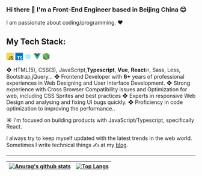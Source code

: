 ### Hi there 👋 I'm a Front-End Engineer based in **Beijing China** 😊 
I am passionate about coding/programming. ❤️

## My Tech Stack: 

<code><img height="20" src="https://raw.githubusercontent.com/github/explore/80688e429a7d4ef2fca1e82350fe8e3517d3494d/topics/javascript/javascript.png"></code>
<code><img height="20" src="https://raw.githubusercontent.com/github/explore/80688e429a7d4ef2fca1e82350fe8e3517d3494d/topics/typescript/typescript.png"></code>
<code><img height="20" src="https://raw.githubusercontent.com/github/explore/80688e429a7d4ef2fca1e82350fe8e3517d3494d/topics/react/react.png"></code>
<code><img height="20" src="https://raw.githubusercontent.com/github/explore/80688e429a7d4ef2fca1e82350fe8e3517d3494d/topics/vue/vue.png"></code>
<code><img height="20" src="https://raw.githubusercontent.com/github/explore/80688e429a7d4ef2fca1e82350fe8e3517d3494d/topics/nodejs/nodejs.png"></code>    

❖ HTML(5), CSS(3),  JavaScript,**Typescript**, **Vue**, **React**🔥, Sass, Less, Bootstrap,jQuery...
❖ Frontend Developer with **6+** years of professional experiences in Web Designing and User Interface Development. 
❖ Strong experience with Cross Browser Compatibility issues and Optimization for web, including CSS Sprites and best practices
❖ Experts in responsive Web Design and analysing and fixing UI bugs quickly. 
❖ Proficiency in code optimization to improving the performance..

☀️ I'm focused on building products with JavaScript/Typescript, specifically React.

I always try to keep myself updated with the latest trends in the web world. Sometimes I write technical things ✍️ at my [blog](http://blog.macshion.com/).

<hr/>

| [![Anurag's github stats](https://github-readme-stats.vercel.app/api?username=macshion&theme=tokyonight)](https://github.com/anuraghazra/github-readme-stats) | [![Top Langs](https://github-readme-stats.vercel.app/api/top-langs/?username=macshion&layout=compact&hide=CSS,html,Stylus&theme=tokyonight)](https://github.com/anuraghazra/github-readme-stats) |
| ------------- | ------------- |




<!--
**macshion/macshion** is a ✨ _special_ ✨ repository because its `README.md` (this file) appears on your GitHub profile.

Here are some ideas to get you started:

- 🔭 I’m currently working on ...
- 🌱 I’m currently learning ...
- 👯 I’m looking to collaborate on ...
- 🤔 I’m looking for help with ...
- 💬 Ask me about ...
- 📫 How to reach me: ...
- 😄 Pronouns: ...
- ⚡ Fun fact: ...
-->
